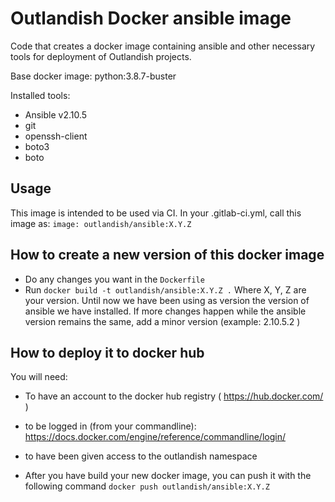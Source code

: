 # Outlandish Docker ansible image

Code that creates a docker image containing ansible and other necessary tools for deployment of Outlandish projects. 

Base docker image: python:3.8.7-buster

Installed tools: 
- Ansible v2.10.5
- git
- openssh-client
- boto3
- boto

## Usage

This image is intended to be used via CI. 
In your .gitlab-ci.yml, call this image as:
`image: outlandish/ansible:X.Y.Z`

## How to create a new version of this docker image

- Do any changes you want in the `Dockerfile`
- Run `docker build -t outlandish/ansible:X.Y.Z .`
Where X, Y, Z are your version. Until now we have been using as version the version of ansible we have installed. If more changes happen while the ansible version remains the same, add a minor version (example: 2.10.5.2 )

##  How to deploy it to docker hub

You will need: 
- To have an account to the docker hub registry ( https://hub.docker.com/ )
- to be logged in (from your commandline): https://docs.docker.com/engine/reference/commandline/login/
- to have been given access to the outlandish namespace

- After you have build your new docker image, you can push it with the following command `docker push outlandish/ansible:X.Y.Z` 



